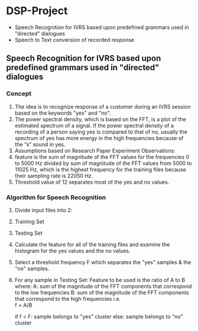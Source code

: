 # DSP-Project
- Speech Recognition for IVRS  based upon predefined grammars used in "directed" dialogues 
- Speech to Text conversion of recorded response

## Speech Recognition for IVRS  based upon predefined grammars used in "directed" dialogues 

### Concept

1. The idea is to recognize response of a customer during an IVRS session based on the keywords "yes" and "no".
2. The power spectral density, which is based on the FFT, is a plot of the estimated spectrum of a signal. If the power spectral density of a recording of a person saying yes is compared to that of no, usually the spectrum of yes has more energy in the high frequencies because of the “s” sound in yes.
3. Assumptions based on Research Paper Experiment Observations:
  1. feature is the sum of magnitude of the FFT values for the frequencies 0 to 5000 Hz divided by
sum of magnitude of the FFT values from 5000 to 11025 Hz, which is the highest frequency for
the training files because their sampling rate is 22050 Hz.
  2. Threshold value of 12 separates most of the yes and no values.
  
### Algorithm for Speech Recognition

1. Divide input files into 2:
  1. Training Set
  2. Testing Set
2. Calculate the feature for all of the training files and examine the histogram for the yes values and the no values.
3. Select a threshold frequency F which separates the "yes" samples & the "no" samples.
3. For any sample in Testing Set:
  Feature to be used is the ratio of A to B where:
    A: sum of the magnitude of the FFT components that correspond to the low frequencies
    B: sum of the magnitude of the FFT components that correspond to the high frequencies
    i.e.  
    f = A/B
    
    if f < F:
      sample belongs to "yes" cluster
    else:
      sample belongs to "no" cluster
    
